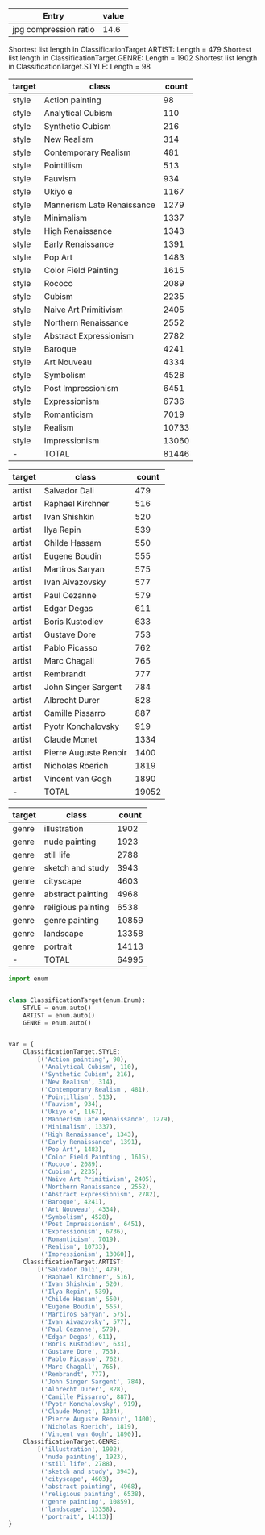 

| Entry | value |
|------|------|
| jpg compression ratio | 14.6 |

Shortest list length in ClassificationTarget.ARTIST: Length = 479
Shortest list length in ClassificationTarget.GENRE: Length = 1902
Shortest list length in ClassificationTarget.STYLE: Length = 98

| target                                                    | class                                           | count |
|-----------------------------------------------------------|-------------------------------------------------|-------|
| style                                                     | Action painting                                 | 98    |
| style                                                     | Analytical Cubism                               | 110   |
| style                                                     | Synthetic Cubism                                | 216   |
| style                                                     | New Realism                                     | 314   |
| style                                                     | Contemporary Realism                            | 481   |
| style                                                     | Pointillism                                     | 513   |
| style                                                     | Fauvism                                         | 934   |
| style                                                     | Ukiyo e                                         | 1167  |
| style                                                     | Mannerism Late Renaissance                      | 1279  |
| style                                                     | Minimalism                                      | 1337  |
| style                                                     | High Renaissance                                | 1343  |
| style                                                     | Early Renaissance                               | 1391  |
| style                                                     | Pop Art                                         | 1483  |
| style                                                     | Color Field Painting                            | 1615  |
| style                                                     | Rococo                                          | 2089  |
| style                                                     | Cubism                                          | 2235  |
| style                                                     | Naive Art Primitivism                           | 2405  |
| style                                                     | Northern Renaissance                            | 2552  |
| style                                                     | Abstract Expressionism                          | 2782  |
| style                                                     | Baroque                                         | 4241  |
| style                                                     | Art Nouveau                                     | 4334  |
| style                                                     | Symbolism                                       | 4528  |
| style                                                     | Post Impressionism                              | 6451  |
| style                                                     | Expressionism                                   | 6736  |
| style                                                     | Romanticism                                     | 7019  |
| style                                                     | Realism                                         | 10733 |
| style                                                     | Impressionism                                   | 13060 |
|   -    |         TOTAL      | 81446 |

| target | class                 | count |
|--------|-----------------------|-------|
| artist | Salvador Dali         | 479   |
| artist | Raphael Kirchner      | 516   |
| artist | Ivan Shishkin         | 520   |
| artist | Ilya Repin            | 539   |
| artist | Childe Hassam         | 550   |
| artist | Eugene Boudin         | 555   |
| artist | Martiros Saryan       | 575   |
| artist | Ivan Aivazovsky       | 577   |
| artist | Paul Cezanne          | 579   |
| artist | Edgar Degas           | 611   |
| artist | Boris Kustodiev       | 633   |
| artist | Gustave Dore          | 753   |
| artist | Pablo Picasso         | 762   |
| artist | Marc Chagall          | 765   |
| artist | Rembrandt             | 777   |
| artist | John Singer Sargent   | 784   |
| artist | Albrecht Durer        | 828   |
| artist | Camille Pissarro      | 887   |
| artist | Pyotr Konchalovsky    | 919   |
| artist | Claude Monet          | 1334  |
| artist | Pierre Auguste Renoir | 1400  |
| artist | Nicholas Roerich      | 1819  |
| artist | Vincent van Gogh      | 1890  |
|   -    |         TOTAL         | 19052 |

| target | class              | count |
|--------|--------------------|-------|
| genre  | illustration       | 1902  |
| genre  | nude painting      | 1923  |
| genre  | still life         | 2788  |
| genre  | sketch and study   | 3943  |
| genre  | cityscape          | 4603  |
| genre  | abstract painting  | 4968  |
| genre  | religious painting | 6538  |
| genre  | genre painting     | 10859 |
| genre  | landscape          | 13358 |
| genre  | portrait           | 14113 |
|   -    |         TOTAL      | 64995 |

```python
import enum


class ClassificationTarget(enum.Enum):
    STYLE = enum.auto()
    ARTIST = enum.auto()
    GENRE = enum.auto()


var = {
    ClassificationTarget.STYLE:
        [('Action painting', 98),
         ('Analytical Cubism', 110),
         ('Synthetic Cubism', 216),
         ('New Realism', 314),
         ('Contemporary Realism', 481),
         ('Pointillism', 513),
         ('Fauvism', 934),
         ('Ukiyo e', 1167),
         ('Mannerism Late Renaissance', 1279),
         ('Minimalism', 1337),
         ('High Renaissance', 1343),
         ('Early Renaissance', 1391),
         ('Pop Art', 1483),
         ('Color Field Painting', 1615),
         ('Rococo', 2089),
         ('Cubism', 2235),
         ('Naive Art Primitivism', 2405),
         ('Northern Renaissance', 2552),
         ('Abstract Expressionism', 2782),
         ('Baroque', 4241),
         ('Art Nouveau', 4334),
         ('Symbolism', 4528),
         ('Post Impressionism', 6451),
         ('Expressionism', 6736),
         ('Romanticism', 7019),
         ('Realism', 10733),
         ('Impressionism', 13060)],
    ClassificationTarget.ARTIST:
        [('Salvador Dali', 479),
         ('Raphael Kirchner', 516),
         ('Ivan Shishkin', 520),
         ('Ilya Repin', 539),
         ('Childe Hassam', 550),
         ('Eugene Boudin', 555),
         ('Martiros Saryan', 575),
         ('Ivan Aivazovsky', 577),
         ('Paul Cezanne', 579),
         ('Edgar Degas', 611),
         ('Boris Kustodiev', 633),
         ('Gustave Dore', 753),
         ('Pablo Picasso', 762),
         ('Marc Chagall', 765),
         ('Rembrandt', 777),
         ('John Singer Sargent', 784),
         ('Albrecht Durer', 828),
         ('Camille Pissarro', 887),
         ('Pyotr Konchalovsky', 919),
         ('Claude Monet', 1334),
         ('Pierre Auguste Renoir', 1400),
         ('Nicholas Roerich', 1819),
         ('Vincent van Gogh', 1890)],
    ClassificationTarget.GENRE:
        [('illustration', 1902),
         ('nude painting', 1923),
         ('still life', 2788),
         ('sketch and study', 3943),
         ('cityscape', 4603),
         ('abstract painting', 4968),
         ('religious painting', 6538),
         ('genre painting', 10859),
         ('landscape', 13358),
         ('portrait', 14113)]
}
```